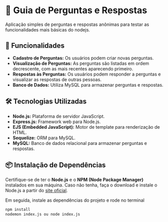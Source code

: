 # 📝 Guia de Perguntas e Respostas

Aplicação simples de perguntas e respostas anônimas para testar as funcionalidades mais básicas do nodejs.

## 🚀 Funcionalidades

- **Cadastro de Perguntas:** Os usuários podem criar novas perguntas.
- **Visualização de Perguntas:** As perguntas são listadas em ordem decrescente, com as mais recentes aparecendo primeiro.
- **Respostas às Perguntas:** Os usuários podem responder a perguntas e visualizar as respostas de outras pessoas.
- **Banco de Dados:** Utiliza MySQL para armazenar perguntas e respostas.

## 🛠️ Tecnologias Utilizadas

- **Node.js:** Plataforma de servidor JavaScript.
- **Express.js:** Framework web para Node.js.
- **EJS (Embedded JavaScript):** Motor de template para renderização de HTML.
- **Sequelize:** ORM para MySQL.
- **MySQL:** Banco de dados relacional para armazenar perguntas e respostas.

## 📦 Instalação de Dependências

Certifique-se de ter o **Node.js** e o **NPM (Node Package Manager)** instalados em sua máquina. Caso não tenha, faça o download e instale o Node.js a partir do [site oficial](https://nodejs.org/).

Em seguida, instale as dependências do projeto e rode no terminal

```bash
npm install
nodemon index.js ou node index.js

